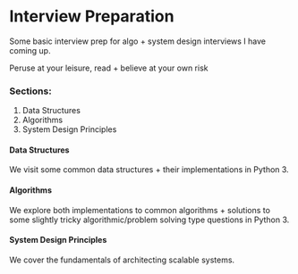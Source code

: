 # Interview Preparation

Some basic interview prep for algo + system design interviews I have coming up.

Peruse at your leisure, read + believe at your own risk

### Sections:

1. Data Structures
2. Algorithms
3. System Design Principles

#### Data Structures

We visit some common data structures + their implementations in Python 3.

#### Algorithms

We explore both implementations to common algorithms + solutions to some slightly tricky algorithmic/problem solving type questions in Python 3.

#### System Design Principles

We cover the fundamentals of architecting scalable systems.
